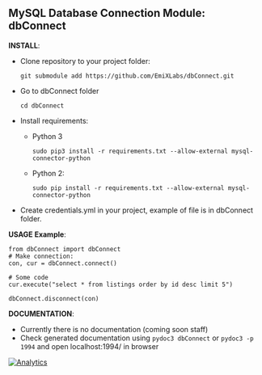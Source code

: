 MySQL Database Connection Module: dbConnect
-------------

**INSTALL**:

* Clone repository to your project folder:

    ``git submodule add https://github.com/EmiXLabs/dbConnect.git``
* Go to dbConnect folder

    ``cd dbConnect``
* Install requirements:
  - Python 3
    ```
    sudo pip3 install -r requirements.txt --allow-external mysql-connector-python
    ```
  - Python 2:
    ```
    sudo pip install -r requirements.txt --allow-external mysql-connector-python
    ```
* Create credentials.yml in your project, example of file is in dbConnect folder.

**USAGE Example**:
```
from dbConnect import dbConnect
# Make connection:
con, cur = dbConnect.connect()

# Some code
cur.execute("select * from listings order by id desc limit 5")

dbConnect.disconnect(con)
```

**DOCUMENTATION**:

* Currently there is no documentation (coming soon staff)
* Check generated documentation using ``pydoc3 dbConnect`` or ``pydoc3 -p 1994`` and open localhost:1994/ in browser

[![Analytics](https://ga-beacon.appspot.com/UA-36541010-2/dbConnect/Readme)](http://www.mastizada.com)
